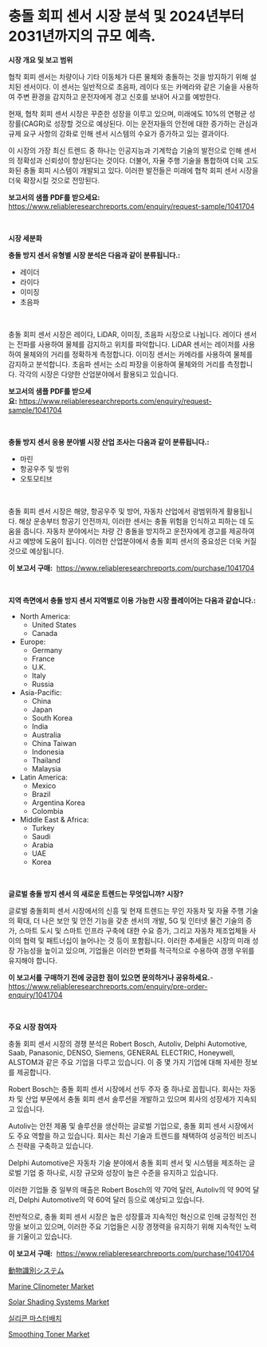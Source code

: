 <p><h1>충돌 회피 센서 시장 분석 및 2024년부터 2031년까지의 규모 예측.</h1></p><p><strong>시장 개요 및 보고 범위</strong></p>
<p><p>협착 회피 센서는 차량이나 기타 이동체가 다른 물체와 충돌하는 것을 방지하기 위해 설치된 센서이다. 이 센서는 일반적으로 초음파, 레이다 또는 카메라와 같은 기술을 사용하여 주변 환경을 감지하고 운전자에게 경고 신호를 보내어 사고를 예방한다.</p><p>현재, 협착 회피 센서 시장은 꾸준한 성장을 이루고 있으며, 미래에도 10%의 연평균 성장률(CAGR)로 성장할 것으로 예상된다. 이는 운전자들의 안전에 대한 증가하는 관심과 규제 요구 사항의 강화로 인해 센서 시스템의 수요가 증가하고 있는 결과이다.</p><p>이 시장의 가장 최신 트렌드 중 하나는 인공지능과 기계학습 기술의 발전으로 인해 센서의 정확성과 신뢰성이 향상된다는 것이다. 더불어, 자율 주행 기술을 통합하여 더욱 고도화된 충돌 회피 시스템이 개발되고 있다. 이러한 발전들은 미래에 협착 회피 센서 시장을 더욱 확장시킬 것으로 전망된다.</p></p>
<p><strong>보고서의 샘플 PDF를 받으세요:</strong> <a href="https://www.reliableresearchreports.com/enquiry/request-sample/1041704">https://www.reliableresearchreports.com/enquiry/request-sample/1041704</a></p>
<p>&nbsp;</p>
<p><strong>시장 세분화</strong></p>
<p><strong>충돌 방지 센서 유형별 시장 분석은 다음과 같이 분류됩니다.:</strong></p>
<p><ul><li>레이더</li><li>라이다</li><li>이미징</li><li>초음파</li></ul></p>
<p>&nbsp;</p>
<p><p>충돌 회피 센서 시장은 레이다, LiDAR, 이미징, 초음파 시장으로 나뉩니다. 레이다 센서는 전파를 사용하여 물체를 감지하고 위치를 파악합니다. LiDAR 센서는 레이저를 사용하여 물체와의 거리를 정확하게 측정합니다. 이미징 센서는 카메라를 사용하여 물체를 감지하고 분석합니다. 초음파 센서는 소리 파장을 이용하여 물체와의 거리를 측정합니다. 각각의 시장은 다양한 산업분야에서 활용되고 있습니다.</p></p>
<p><strong>보고서의 샘플 PDF를 받으세요:</strong>&nbsp;<a href="https://www.reliableresearchreports.com/enquiry/request-sample/1041704">https://www.reliableresearchreports.com/enquiry/request-sample/1041704</a></p>
<p>&nbsp;</p>
<p><strong> 충돌 방지 센서 응용 분야별 시장 산업 조사는 다음과 같이 분류됩니다.:</strong></p>
<p><ul><li>마린</li><li>항공우주 및 방위</li><li>오토모티브</li></ul></p>
<p>&nbsp;</p>
<p><p>충돌 회피 센서 시장은 해양, 항공우주 및 방어, 자동차 산업에서 광범위하게 활용됩니다. 해상 운송부터 항공기 안전까지, 이러한 센서는 충돌 위험을 인식하고 피하는 데 도움을 줍니다. 자동차 분야에서는 차량 간 충돌을 방지하고 운전자에게 경고를 제공하여 사고 예방에 도움이 됩니다. 이러한 산업분야에서 충돌 회피 센서의 중요성은 더욱 커질 것으로 예상됩니다.</p></p>
<p><strong>이 보고서 구매:</strong>&nbsp; <a href="https://www.reliableresearchreports.com/purchase/1041704">https://www.reliableresearchreports.com/purchase/1041704</a></p>
<p>&nbsp;</p>
<p><strong>지역 측면에서 충돌 방지 센서 지역별로 이용 가능한 시장 플레이어는 다음과 같습니다.:</strong></p>
<p><ul>
    <li>
        North America:
        <ul>
            <li>United States</li>
            <li>Canada</li>
        </ul>
    </li>
    <li>
        Europe:
        <ul>
            <li>Germany</li>
            <li>France</li>
            <li>U.K.</li>
            <li>Italy</li>
            <li>Russia</li>
        </ul>
    </li>
    <li>
        Asia-Pacific:
        <ul>
            <li>China</li>
            <li>Japan</li>
            <li>South Korea</li>
            <li>India</li>
            <li>Australia</li>
            <li>China Taiwan</li>
            <li>Indonesia</li>
            <li>Thailand</li>
            <li>Malaysia</li>
        </ul>
    </li>
    <li>
        Latin America:
        <ul>
            <li>Mexico</li>
            <li>Brazil</li>
            <li>Argentina Korea</li>
            <li>Colombia</li>
        </ul>
    </li>
    <li>
        Middle East & Africa:
        <ul>
            <li>Turkey</li>
            <li>Saudi</li>
            <li>Arabia</li>
            <li>UAE</li>
            <li>Korea</li>
        </ul>
    </li>
    </ul></p>
<p>&nbsp;</p>
<p><strong>글로벌 충돌 방지 센서 의 새로운 트렌드는 무엇입니까? 시장?</strong></p>
<p><p>글로벌 충돌회피 센서 시장에서의 신흥 및 현재 트렌드는 무인 자동차 및 자율 주행 기술의 확대, 더 나은 보안 및 안전 기능을 갖춘 센서의 개발, 5G 및 인터넷 물건 기술의 증가, 스마트 도시 및 스마트 인프라 구축에 대한 수요 증가, 그리고 자동차 제조업체들 사이의 협력 및 패트너십이 늘어나는 것 등이 포함됩니다. 이러한 추세들은 시장의 미래 성장 가능성을 높이고 있으며, 기업들은 이러한 변화를 적극적으로 수용하여 경쟁 우위를 유지해야 합니다.</p></p>
<p><strong>이 보고서를 구매하기 전에 궁금한 점이 있으면 문의하거나 공유하세요.</strong>- <a href="https://www.reliableresearchreports.com/enquiry/pre-order-enquiry/1041704">https://www.reliableresearchreports.com/enquiry/pre-order-enquiry/1041704</a></p>
<p>&nbsp;</p>
<p><strong>주요 시장 참여자</strong></p>
<p><p>충돌 회피 센서 시장의 경쟁 분석은 Robert Bosch, Autoliv, Delphi Automotive, Saab, Panasonic, DENSO, Siemens, GENERAL ELECTRIC, Honeywell, ALSTOM과 같은 주요 기업을 다루고 있습니다. 이 중 몇 가지 기업에 대해 자세한 정보를 제공합니다.</p><p>Robert Bosch는 충돌 회피 센서 시장에서 선두 주자 중 하나로 꼽힙니다. 회사는 자동차 및 산업 부문에서 충돌 회피 센서 솔루션을 개발하고 있으며 회사의 성장세가 지속되고 있습니다.</p><p>Autoliv는 안전 제품 및 솔루션을 생산하는 글로벌 기업으로, 충돌 회피 센서 시장에서도 주요 역할을 하고 있습니다. 회사는 최신 기술과 트렌드를 채택하여 성공적인 비즈니스 전략을 구축하고 있습니다.</p><p>Delphi Automotive은 자동차 기술 분야에서 충돌 회피 센서 및 시스템을 제조하는 글로벌 기업 중 하나로, 시장 규모와 성장이 높은 수준을 유지하고 있습니다.</p><p>이러한 기업들 중 일부의 매출은 Robert Bosch의 약 70억 달러, Autoliv의 약 90억 달러, Delphi Automotive의 약 60억 달러 등으로 예상되고 있습니다.</p><p>전반적으로, 충돌 회피 센서 시장은 높은 성장률과 지속적인 혁신으로 인해 긍정적인 전망을 보이고 있으며, 이러한 주요 기업들은 시장 경쟁력을 유지하기 위해 지속적인 노력을 기울이고 있습니다.</p></p>
<p><strong>이 보고서 구매:</strong>&nbsp;&nbsp;<a href="https://www.reliableresearchreports.com/purchase/1041704">https://www.reliableresearchreports.com/purchase/1041704</a></p>
<p><p><a href="https://github.com/ihabdkwlxs948/Market-Research-Report-List-1/blob/main/31610454731.md">動物識別システム</a></p><p><a href="https://issuu.com/reportprime-2/docs/marine-clinometer-market-size-2030.pptx">Marine Clinometer Market</a></p><p><a href="https://view.publitas.com/reportprime-1/global-solar-shading-systems-market-size-and-market-trends-insights-and-projections-from-2024-to-2031/">Solar Shading Systems Market</a></p><p><a href="https://github.com/hxzi07639916/Market-Research-Report-List-1/blob/main/11228594244.md">실리콘 마스터배치</a></p><p><a href="https://github.com/mabutironaldo/Market-Research-Report-List-3/blob/main/smoothing-toner-market.md">Smoothing Toner Market</a></p></p>
